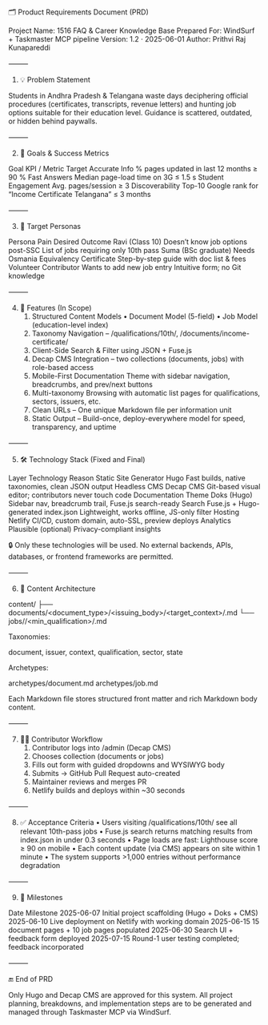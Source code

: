🗂️ Product Requirements Document (PRD)

Project Name: 1516 FAQ & Career Knowledge Base
Prepared For: WindSurf + Taskmaster MCP pipeline
Version: 1.2 · 2025-06-01
Author: Prithvi Raj Kunapareddi

⸻

1. 💡 Problem Statement

Students in Andhra Pradesh & Telangana waste days deciphering official procedures (certificates, transcripts, revenue letters) and hunting job options suitable for their education level. Guidance is scattered, outdated, or hidden behind paywalls.

⸻

2. 🎯 Goals & Success Metrics

Goal	KPI / Metric	Target
Accurate Info	% pages updated in last 12 months	≥ 90 %
Fast Answers	Median page-load time on 3G	≤ 1.5 s
Student Engagement	Avg. pages/session	≥ 3
Discoverability	Top-10 Google rank for “Income Certificate Telangana”	≤ 3 months


⸻

3. 👥 Target Personas

Persona	Pain	Desired Outcome
Ravi (Class 10)	Doesn’t know job options post-SSC	List of jobs requiring only 10th pass
Suma (BSc graduate)	Needs Osmania Equivalency Certificate	Step-by-step guide with doc list & fees
Volunteer Contributor	Wants to add new job entry	Intuitive form; no Git knowledge


⸻

4. 🔧 Features (In Scope)
	1.	Structured Content Models
• Document Model (5-field)
• Job Model (education-level index)
	2.	Taxonomy Navigation – /qualifications/10th/, /documents/income-certificate/
	3.	Client-Side Search & Filter using JSON + Fuse.js
	4.	Decap CMS Integration – two collections (documents, jobs) with role-based access
	5.	Mobile-First Documentation Theme with sidebar navigation, breadcrumbs, and prev/next buttons
	6.	Multi-taxonomy Browsing with automatic list pages for qualifications, sectors, issuers, etc.
	7.	Clean URLs – One unique Markdown file per information unit
	8.	Static Output – Build-once, deploy-everywhere model for speed, transparency, and uptime

⸻

5. 🛠️ Technology Stack (Fixed and Final)

Layer	Technology	Reason
Static Site Generator	Hugo	Fast builds, native taxonomies, clean JSON output
Headless CMS	Decap CMS	Git-based visual editor; contributors never touch code
Documentation Theme	Doks (Hugo)	Sidebar nav, breadcrumb trail, Fuse.js search-ready
Search	Fuse.js + Hugo-generated index.json	Lightweight, works offline, JS-only filter
Hosting	Netlify	CI/CD, custom domain, auto-SSL, preview deploys
Analytics	Plausible (optional)	Privacy-compliant insights

🔒 Only these technologies will be used. No external backends, APIs, databases, or frontend frameworks are permitted.

⸻

6. 📐 Content Architecture

content/
├── documents/<document_type>/<issuing_body>/<target_context>/<slug>.md
└── jobs/<sector>/<min_qualification>/<slug>.md

Taxonomies:

document, issuer, context, qualification, sector, state

Archetypes:

archetypes/document.md
archetypes/job.md

Each Markdown file stores structured front matter and rich Markdown body content.

⸻

7. 🧑‍💻 Contributor Workflow
	1.	Contributor logs into /admin (Decap CMS)
	2.	Chooses collection (documents or jobs)
	3.	Fills out form with guided dropdowns and WYSIWYG body
	4.	Submits → GitHub Pull Request auto-created
	5.	Maintainer reviews and merges PR
	6.	Netlify builds and deploys within ~30 seconds

⸻

8. ✅ Acceptance Criteria
	•	Users visiting /qualifications/10th/ see all relevant 10th-pass jobs
	•	Fuse.js search returns matching results from index.json in under 0.3 seconds
	•	Page loads are fast: Lighthouse score ≥ 90 on mobile
	•	Each content update (via CMS) appears on site within 1 minute
	•	The system supports >1,000 entries without performance degradation

⸻

9. 📅 Milestones

Date	Milestone
2025-06-07	Initial project scaffolding (Hugo + Doks + CMS)
2025-06-10	Live deployment on Netlify with working domain
2025-06-15	15 document pages + 10 job pages populated
2025-06-30	Search UI + feedback form deployed
2025-07-15	Round-1 user testing completed; feedback incorporated


⸻

🔚 End of PRD

Only Hugo and Decap CMS are approved for this system. All project planning, breakdowns, and implementation steps are to be generated and managed through Taskmaster MCP via WindSurf.
